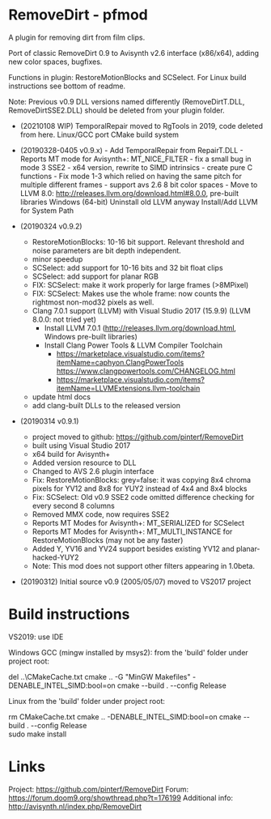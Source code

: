 # RemoveDirt - pfmod
A plugin for removing dirt from film clips.

Port of classic RemoveDirt 0.9 to Avisynth v2.6 interface (x86/x64), adding new color spaces, bugfixes.

Functions in plugin: RestoreMotionBlocks and SCSelect.
For Linux build instructions see bottom of readme.

Note: Previous v0.9 DLL versions named differently (RemoveDirtT.DLL, RemoveDirtSSE2.DLL) should be deleted from your plugin folder.

- (20210108 WIP)
  TemporalRepair moved to RgTools in 2019, code deleted from here.
  Linux/GCC port
  CMake build system

- (20190328-0405 v0.9.x)
      - Add TemporalRepair from RepairT.DLL
	    - Reports MT mode for Avisynth+: MT_NICE_FILTER
	    - fix a small bug in mode 3 SSE2
	    - x64 version, rewrite to SIMD intrinsics
		- create pure C functions 
		- Fix mode 1-3 which relied on having the same pitch for multiple different frames
		- support avs 2.6 8 bit color spaces
      - Move to LLVM 8.0: http://releases.llvm.org/download.html#8.0.0, pre-built libraries Windows (64-bit)
        Uninstall old LLVM anyway
        Install/Add LLVM for System Path

- (20190324 v0.9.2)
  - RestoreMotionBlocks: 10-16 bit support. Relevant threshold and noise parameters are bit depth independent.
  - minor speedup
  - SCSelect: add support for 10-16 bits and 32 bit float clips
  - SCSelect: add support for planar RGB
  - FIX: SCSelect: make it work properly for large frames (>8MPixel)
  - FIX: SCSelect: Makes use the whole frame: now counts the rightmost non-mod32 pixels as well.
  - Clang 7.0.1 support (LLVM) with Visual Studio 2017 (15.9.9) (LLVM 8.0.0: not tried yet)
    - Install LLVM 7.0.1 (http://releases.llvm.org/download.html, Windows pre-built libraries)
    - Install Clang Power Tools & LLVM Compiler Toolchain
      - https://marketplace.visualstudio.com/items?itemName=caphyon.ClangPowerTools
        https://www.clangpowertools.com/CHANGELOG.html 
      - https://marketplace.visualstudio.com/items?itemName=LLVMExtensions.llvm-toolchain
  - update html docs
  - add clang-built DLLs to the released version

- (20190314 v0.9.1)
  - project moved to github: https://github.com/pinterf/RemoveDirt
  - built using Visual Studio 2017
  - x64 build for Avisynth+
  - Added version resource to DLL
  - Changed to AVS 2.6 plugin interface
  - Fix: RestoreMotionBlocks: grey=false: it was copying 8x4 chroma pixels for YV12 and 8x8 for YUY2 instead of 4x4 and 8x4 blocks
  - Fix: SCSelect: Old v0.9 SSE2 code omitted difference checking for every second 8 columns
  - Removed MMX code, now requires SSE2
  - Reports MT Modes for Avisynth+: MT_SERIALIZED for SCSelect
  - Reports MT Modes for Avisynth+: MT_MULTI_INSTANCE for RestoreMotionBlocks (may not be any faster)
  - Added Y, YV16 and YV24 support besides existing YV12 and planar-hacked-YUY2
  - Note: This mod does not support other filters appearing in 1.0beta.

- (20190312)
  Initial source v0.9 (2005/05/07) moved to VS2017 project 

Build instructions
==================
VS2019: 
  use IDE

Windows GCC (mingw installed by msys2):
  from the 'build' folder under project root:

  del ..\CMakeCache.txt
  cmake .. -G "MinGW Makefiles" -DENABLE_INTEL_SIMD:bool=on
  cmake --build . --config Release  

Linux
  from the 'build' folder under project root:
  
  rm CMakeCache.txt
  cmake .. -DENABLE_INTEL_SIMD:bool=on
  cmake --build . --config Release    
  sudo make install

Links
=====
Project: https://github.com/pinterf/RemoveDirt
Forum: https://forum.doom9.org/showthread.php?t=176199
Additional info: http://avisynth.nl/index.php/RemoveDirt
